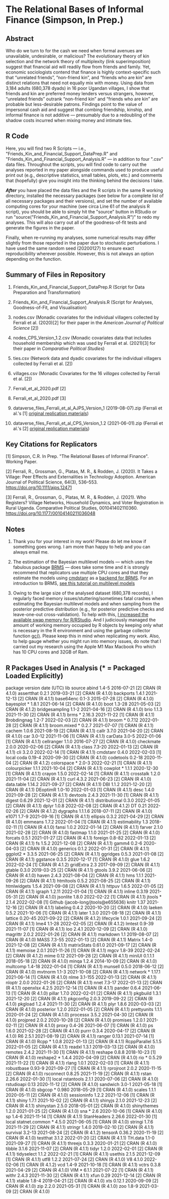 # The Relational Bases of Informal Finance (Simpson, In Prep.)


## Abstract
Who do we turn to for the cash we need when formal avenues are unavailable, undesirable, or malicious? The evolutionary theory of kin selection and the network theory of multiplexity (link superimposition) suggest that financial aid will readily flow from friends and family. Yet, economic sociologists contend that finance is highly context-specific such that “unrelated friends”, “non-friend kin”, and “friends who are kin” are distinct relations that need not equally mix with money. Using data from 3,184 adults (680,378 dyads) in 16 poor Ugandan villages, I show that friends and kin are preferred money lenders versus strangers, however, “unrelated friends” outrank “non-friend kin” and “friends who are kin” are probable but less-desirable patrons. Findings point to the value of impersonal cash aid and suggest that combing friendship, kinship, and informal finance is not additive — presumably due to a redoubling of the shadow costs incurred when mixing money and intimate ties.


## R Code
Here, you will find two R Scripts — i.e., "Friends_Kin_and_Financial_Support_DataPrep.R" and "Friends_Kin_and_Financial_Support_Analysis.R" — in addition to four ".csv" data files. Throughout the scripts, you will find code to carry out the analyses reported in my paper alongside commands used to produce useful print out (e.g., descriptive statistics, small tables, plots, etc.) and comments that (hopefully) give you insight into the thinking behind the decisions I take.

**_After_** you have placed the data files and the R scripts in the same R working directory, installed the necessary packages (see below for a complete list of all necessary packages and their versions), and set the number of available computing cores for your machine (see circa Line 61 of the analysis R script), you should be able to simply hit the "source" button in RStudio or run "source("Friends_Kin_and_Financial_Support_Analysis.R")" to redo my analyses. This will also carry out all of the goodness-of-fit tests and generate the figures in the paper.

Finally, when re-running my analyses, some numerical results may differ slightly from those reported in the paper due to stochastic perturbations. I have used the same random seed (20200127) to ensure exact reproducibility wherever possible. However, this is not always an option depending on the function.


## Summary of Files in Repository
 1) Friends_Kin_and_Financial_Support_DataPrep.R (Script for Data Preparation and Transformation)
 
 2) Friends_Kin_and_Financial_Support_Analysis.R (Script for Analyses, Goodness-of-Fit, and Visualisation)

 3) nodes.csv (Monadic covariates for the individual villagers collected by Ferrali et al. (2020)[2] for their paper in the _American Journal of Political Science_ [2]) 

 4) nodes_CPS_Version_1.2.csv (Monadic covariates data that includes household membership which was used by Ferrali et al. (2021)[3] for their paper in _Comparative Political Studies_) 

 5) ties.csv (Network data and dyadic covariates for the individual villagers collected by Ferrali et al. [2]) 

 6) villages.csv (Monadic Covariates for the 16 _villages_ collected by Ferrali et al. [2])  

 7) Ferrali_et_al_2020.pdf [2]
 
 8) Ferrali_et_al_2020.pdf [3]
 
 9) dataverse_files_Ferrali_et_al_AJPS_Version_1 (2019-08-07).zip (Ferrali et al.'s [1] [original replication materials](https://doi.org/10.7910/DVN/NOYBCQ))
 
 10) dataverse_files_Ferrali_et_al_CPS_Version_1.2 (2021-06-01).zip (Ferrali et al.'s [2] [original replication materials](https://doi.org/10.7910/DVN/YEFRPC))
 
 
## Key Citations for Replicators
[1] Simpson, C.R. In Prep. "The Relational Bases of Informal Finance". Working Paper.

[2] Ferrali, R., Grossman, G., Platas, M. R., & Rodden, J. (2020). It Takes a Village: Peer Effects and Externalities in Technology Adoption. American Journal of Political Science, 64(3), 536–553. https://doi.org/10.1111/ajps.12471

[3] Ferrali, R., Grossman, G., Platas, M. R., & Rodden, J. (2021). Who Registers? Village Networks, Household Dynamics, and Voter Registration in Rural Uganda. Comparative Political Studies, 001041402110360. https://doi.org/10.1177/00104140211036048


## Notes
1) Thank you for your interest in my work! Please do let me know if something goes wrong. I am more than happy to help and you can always email me.

2) The estimation of the Bayesian multilevel models — which uses the fabulous package [BRMS](https://paul-buerkner.github.io/brms/) — does take some time and it is strongly recommend that replicators use multiple CPU cores and that they estimate the models using [cmdstanr](https://mc-stan.org/cmdstanr/) as a [backend for BRMS](https://paul-buerkner.github.io/brms/articles/brms_threading.html). For an introduction to BRMS, [see this tutorial on multilevel models](https://journal.r-project.org/archive/2018/RJ-2018-017/index.html)

3) Owing to the large size of the analysed dataset (680,378 records), I regularly faced memory issues/stuttering/sometimes fatal crashes when estimating the Bayesian multilevel models and when sampling from the posterior predictive distribution (e.g., for posterior predictive checks and leave-one-out cross-validation). To help with this, [I increased the available swap memory for R/RStudio](https://stackoverflow.com/a/52612921). And I judiciously managed the amount of working memory occupied by R objects by keeping only what is necessary in the R environment and using the garbage collector function [gc()](https://stackoverflow.com/a/8813862). Please keep this in mind when replicating my work. Also, to help gauge whether you might run into memory issues, do note that I carried out my research using the Apple M1 Max Macbook Pro which has 10 CPU cores and 32GB of Ram.


## R Packages Used in Analysis (* = Packaged Loaded Explicitly)

package          version date (UTC) lib source
abind            1.4-5   2016-07-21 [2] CRAN (R 4.1.0)
assertthat       0.2.1   2019-03-21 [2] CRAN (R 4.1.0)
backports        1.4.1   2021-12-13 [2] CRAN (R 4.1.1)
base64enc        0.1-3   2015-07-28 [2] CRAN (R 4.1.0)
bayesplot      * 1.8.1   2021-06-14 [2] CRAN (R 4.1.0)
boot             1.3-28  2021-05-03 [2] CRAN (R 4.1.2)
bridgesampling   1.1-2   2021-04-16 [2] CRAN (R 4.1.0)
brio             1.1.3   2021-11-30 [2] CRAN (R 4.1.1)
brms           * 2.16.3  2021-11-22 [1] CRAN (R 4.1.1)
Brobdingnag      1.2-7   2022-02-03 [2] CRAN (R 4.1.1)
broom          * 0.7.12  2022-01-28 [2] CRAN (R 4.1.1)
broom.mixed    * 0.2.7   2021-07-07 [1] CRAN (R 4.1.1)
cachem           1.0.6   2021-08-19 [2] CRAN (R 4.1.1)
callr            3.7.0   2021-04-20 [2] CRAN (R 4.1.0)
car              3.0-12  2021-11-06 [1] CRAN (R 4.1.1)
carData          3.0-5   2022-01-06 [1] CRAN (R 4.1.1)
cellranger       1.1.0   2016-07-27 [2] CRAN (R 4.1.0)
checkmate        2.0.0   2020-02-06 [2] CRAN (R 4.1.1)
class            7.3-20  2022-01-13 [2] CRAN (R 4.1.1)
cli              3.2.0   2022-02-14 [1] CRAN (R 4.1.1)
cmdstanr         0.4.0   2022-02-03 [1] local
coda             0.19-4  2020-09-30 [2] CRAN (R 4.1.0)
codetools        0.2-18  2020-11-04 [2] CRAN (R 4.1.2)
colorspace     * 2.0-3   2022-02-21 [1] CRAN (R 4.1.1)
colourpicker     1.1.1   2021-10-04 [2] CRAN (R 4.1.1)
cowplot        * 1.1.1   2020-12-30 [1] CRAN (R 4.1.1)
crayon           1.5.0   2022-02-14 [1] CRAN (R 4.1.1)
crosstalk        1.2.0   2021-11-04 [2] CRAN (R 4.1.1)
curl             4.3.2   2021-06-23 [2] CRAN (R 4.1.0)
data.table       1.14.2  2021-09-27 [2] CRAN (R 4.1.1)
DBI              1.1.2   2021-12-20 [2] CRAN (R 4.1.1)
DEoptimR         1.0-10  2022-01-03 [1] CRAN (R 4.1.1)
desc             1.4.0   2021-09-28 [2] CRAN (R 4.1.1)
devtools         2.4.3   2021-11-30 [1] CRAN (R 4.1.1)
digest           0.6.29  2021-12-01 [2] CRAN (R 4.1.1)
distributional   0.3.0   2022-01-05 [2] CRAN (R 4.1.1)
dplyr            1.0.8   2022-02-08 [2] CRAN (R 4.1.2)
DT               0.21    2022-02-26 [2] CRAN (R 4.1.2)
dygraphs         1.1.1.6 2018-07-11 [2] CRAN (R 4.1.0)
e1071            1.7-9   2021-09-16 [1] CRAN (R 4.1.1)
ellipsis         0.3.2   2021-04-29 [2] CRAN (R 4.1.0)
emmeans          1.7.2   2022-01-04 [1] CRAN (R 4.1.1)
estimability     1.3     2018-02-11 [1] CRAN (R 4.1.0)
fansi            1.0.2   2022-01-14 [2] CRAN (R 4.1.1)
farver           2.1.0   2021-02-28 [2] CRAN (R 4.1.0)
fastmap          1.1.0   2021-01-25 [2] CRAN (R 4.1.0)
forcats          0.5.1   2021-01-27 [2] CRAN (R 4.1.1)
foreign          0.8-82  2022-01-13 [2] CRAN (R 4.1.1)
fs               1.5.2   2021-12-08 [2] CRAN (R 4.1.1)
gamm4            0.2-6   2020-04-03 [2] CRAN (R 4.1.0)
generics         0.1.2   2022-01-31 [2] CRAN (R 4.1.1)
ggplot2        * 3.3.5   2021-06-25 [2] CRAN (R 4.1.1)
ggridges         0.5.3   2021-01-08 [2] CRAN (R 4.1.1)
ggstance         0.3.5   2020-12-17 [1] CRAN (R 4.1.0)
glue             1.6.2   2022-02-24 [1] CRAN (R 4.1.2)
gridExtra        2.3     2017-09-09 [2] CRAN (R 4.1.1)
gtable           0.3.0   2019-03-25 [2] CRAN (R 4.1.1)
gtools           3.9.2   2021-06-06 [2] CRAN (R 4.1.0)
haven            2.4.3   2021-08-04 [2] CRAN (R 4.1.1)
hms              1.1.1   2021-09-26 [2] CRAN (R 4.1.1)
htmltools        0.5.2   2021-08-25 [2] CRAN (R 4.1.1)
htmlwidgets      1.5.4   2021-09-08 [2] CRAN (R 4.1.1)
httpuv           1.6.5   2022-01-05 [2] CRAN (R 4.1.1)
igraph           1.2.11  2022-01-04 [1] CRAN (R 4.1.1)
inline           0.3.19  2021-05-31 [2] CRAN (R 4.1.0)
jsonlite         1.8.0   2022-02-22 [1] CRAN (R 4.1.1)
jtools         * 2.1.4   2022-02-08 [1] Github (jacob-long/jtools@e655636)
knitr            1.37    2021-12-16 [2] CRAN (R 4.1.1)
labeling         0.4.2   2020-10-20 [2] CRAN (R 4.1.0)
laeken           0.5.2   2021-10-06 [1] CRAN (R 4.1.1)
later            1.3.0   2021-08-18 [2] CRAN (R 4.1.1)
lattice          0.20-45 2021-09-22 [2] CRAN (R 4.1.2)
lifecycle        1.0.1   2021-09-24 [2] CRAN (R 4.1.1)
lme4             1.1-28  2022-02-05 [2] CRAN (R 4.1.2)
lmtest           0.9-39  2021-11-07 [1] CRAN (R 4.1.1)
loo              2.4.1   2020-12-09 [2] CRAN (R 4.1.0)
magrittr         2.0.2   2022-01-26 [2] CRAN (R 4.1.1)
markdown         1.1     2019-08-07 [2] CRAN (R 4.1.0)
MASS             7.3-55  2022-01-13 [2] CRAN (R 4.1.1)
Matrix           1.4-0   2021-12-08 [2] CRAN (R 4.1.1)
matrixStats      0.61.0  2021-09-17 [2] CRAN (R 4.1.1)
memoise          2.0.1   2021-11-26 [1] CRAN (R 4.1.1)
mgcv             1.8-39  2022-02-24 [2] CRAN (R 4.1.2)
mime             0.12    2021-09-28 [2] CRAN (R 4.1.1)
miniUI           0.1.1.1 2018-05-18 [2] CRAN (R 4.1.0)
minqa            1.2.4   2014-10-09 [2] CRAN (R 4.1.0)
multcomp         1.4-18  2022-01-04 [1] CRAN (R 4.1.1)
munsell          0.5.0   2018-06-12 [2] CRAN (R 4.1.0)
mvtnorm          1.1-3   2021-10-08 [2] CRAN (R 4.1.1)
network        * 1.17.1  2021-06-14 [1] CRAN (R 4.1.0)
nlme             3.1-155 2022-01-13 [2] CRAN (R 4.1.1)
nloptr           2.0.0   2022-01-26 [2] CRAN (R 4.1.1)
nnet             7.3-17  2022-01-13 [2] CRAN (R 4.1.1)
openxlsx         4.2.5   2021-12-14 [1] CRAN (R 4.1.1)
pander           0.6.4   2021-06-13 [1] CRAN (R 4.1.0)
pillar           1.7.0   2022-02-01 [2] CRAN (R 4.1.1)
pkgbuild         1.3.1   2021-12-20 [2] CRAN (R 4.1.1)
pkgconfig        2.0.3   2019-09-22 [2] CRAN (R 4.1.0)
pkgload          1.2.4   2021-11-30 [2] CRAN (R 4.1.1)
plyr             1.8.6   2020-03-03 [2] CRAN (R 4.1.0)
posterior        1.2.0   2022-01-05 [2] CRAN (R 4.1.1)
prettyunits      1.1.1   2020-01-24 [2] CRAN (R 4.1.0)
processx         3.5.2   2021-04-30 [2] CRAN (R 4.1.0)
projpred         2.0.2   2020-10-28 [2] CRAN (R 4.1.0)
promises         1.2.0.1 2021-02-11 [2] CRAN (R 4.1.0)
proxy            0.4-26  2021-06-07 [1] CRAN (R 4.1.0)
ps               1.6.0   2021-02-28 [2] CRAN (R 4.1.0)
purrr            0.3.4   2020-04-17 [2] CRAN (R 4.1.0)
R6               2.5.1   2021-08-19 [2] CRAN (R 4.1.1)
ranger           0.13.1  2021-07-14 [1] CRAN (R 4.1.0)
Rcpp           * 1.0.8   2022-01-13 [2] CRAN (R 4.1.1)
RcppParallel     5.1.5   2022-01-05 [2] CRAN (R 4.1.1)
readxl           1.3.1   2019-03-13 [2] CRAN (R 4.1.0)
remotes          2.4.2   2021-11-30 [1] CRAN (R 4.1.1)
reshape          0.8.8   2018-10-23 [1] CRAN (R 4.1.0)
reshape2       * 1.4.4   2020-04-09 [2] CRAN (R 4.1.0)
rio            * 0.5.29  2021-11-22 [1] CRAN (R 4.1.1)
rlang            1.0.1   2022-02-03 [1] CRAN (R 4.1.1)
robustbase       0.93-9  2021-09-27 [1] CRAN (R 4.1.1)
rprojroot        2.0.2   2020-11-15 [2] CRAN (R 4.1.0)
rsconnect        0.8.25  2021-11-19 [2] CRAN (R 4.1.1)
rstan            2.26.6  2022-01-30 [1] local
rstantools       2.1.1   2020-07-06 [2] CRAN (R 4.1.0)
rstudioapi       0.13    2020-11-12 [2] CRAN (R 4.1.0)
sandwich         3.0-1   2021-05-18 [1] CRAN (R 4.1.0)
sbgcop         * 0.980   2018-05-29 [1] CRAN (R 4.1.0)
scales           1.1.1   2020-05-11 [2] CRAN (R 4.1.0)
sessioninfo      1.2.2   2021-12-06 [1] CRAN (R 4.1.1)
shiny            1.7.1   2021-10-02 [2] CRAN (R 4.1.1)
shinyjs          2.1.0   2021-12-23 [2] CRAN (R 4.1.1)
shinystan        2.5.0   2018-05-01 [2] CRAN (R 4.1.0)
shinythemes      1.2.0   2021-01-25 [2] CRAN (R 4.1.0)
sna            * 2.6     2020-10-06 [1] CRAN (R 4.1.0)
sp               1.4-6   2021-11-14 [1] CRAN (R 4.1.1)
StanHeaders      2.26.6  2022-01-30 [1] local
statnet.common * 4.5.0   2021-06-05 [1] CRAN (R 4.1.0)
stringi          1.7.6   2021-11-29 [2] CRAN (R 4.1.1)
stringr          1.4.0   2019-02-10 [2] CRAN (R 4.1.1)
survival         3.2-13  2021-08-24 [2] CRAN (R 4.1.2)
tensorA          0.36.2  2020-11-19 [2] CRAN (R 4.1.0)
testthat         3.1.2   2022-01-20 [2] CRAN (R 4.1.1)
TH.data          1.1-0   2021-09-27 [1] CRAN (R 4.1.1)
threejs          0.3.3   2020-01-21 [2] CRAN (R 4.1.0)
tibble           3.1.6   2021-11-07 [2] CRAN (R 4.1.1)
tidyr            1.2.0   2022-02-01 [2] CRAN (R 4.1.1)
tidyselect       1.1.2   2022-02-21 [1] CRAN (R 4.1.1)
usethis          2.1.5   2021-12-09 [1] CRAN (R 4.1.1)
utf8             1.2.2   2021-07-24 [2] CRAN (R 4.1.0)
V8               4.1.0   2022-02-06 [1] CRAN (R 4.1.2)
vcd              1.4-9   2021-10-18 [1] CRAN (R 4.1.1)
vctrs            0.3.8   2021-04-29 [2] CRAN (R 4.1.0)
VIM            * 6.1.1   2021-07-22 [1] CRAN (R 4.1.1)
withr            2.4.3   2021-11-30 [2] CRAN (R 4.1.1)
xfun             0.29    2021-12-14 [2] CRAN (R 4.1.1)
xtable           1.8-4   2019-04-21 [2] CRAN (R 4.1.0)
xts              0.12.1  2020-09-09 [2] CRAN (R 4.1.0)
zip              2.2.0   2021-05-31 [1] CRAN (R 4.1.0)
zoo              1.8-9   2021-03-09 [2] CRAN (R 4.1.0)


